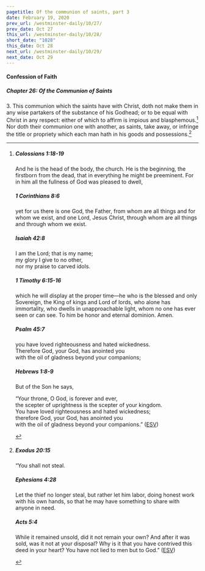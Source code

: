 ```yaml
---
pagetitle: Of the communion of saints, part 3
date: February 19, 2020
prev_url: /westminster-daily/10/27/
prev_date: Oct 27
this_url: /westminster-daily/10/28/
short_date: "1028"
this_date: Oct 28
next_url: /westminster-daily/10/29/
next_date: Oct 29
---
```


#### Confession of Faith

##### Chapter 26: Of the Communion of Saints

3\. This communion which the saints have with Christ, doth not make them in any wise partakers of the substance of his Godhead; or to be equal with Christ in any respect: either of which to affirm is impious and blasphemous.[^fnref:wcf1] Nor doth their communion one with another, as saints, take away, or infringe the title or propriety which each man hath in his goods and possessions.[^fnref:wcf2]

[^fnref:wcf1]: <div class="esv"><h5>Colossians 1:18-19</h5> <div class="esv-text"><p id="p51001018.01-1">And he is the head of the body, the church. He is the beginning, the firstborn from the dead, that in everything he might be preeminent. For in him all the fullness of God was pleased to dwell,</p> </div><h5>1 Corinthians 8:6</h5> <div class="esv-text"><p id="p46008006.01-2">yet for us there is one God, the Father, from whom are all things and for whom we exist, and one Lord, Jesus Christ, through whom are all things and through whom we exist.</p> </div><h5>Isaiah 42:8</h5> <div class="esv-text"><div class="block-indent"> <p class="line-group" id="p23042008.01-3">I am the <span class="small-caps">Lord</span>; that is my name;<br /> <span class="indent"></span>my glory I give to no other,<br /> <span class="indent"></span>nor my praise to carved idols.</p> </div> </div><h5>1 Timothy 6:15-16</h5> <div class="esv-text"><p id="p54006015.01-4">which he will display at the proper time&#8212;he who is the blessed and only Sovereign, the King of kings and Lord of lords, who alone has immortality, who dwells in unapproachable light, whom no one has ever seen or can see. To him be honor and eternal dominion. Amen.</p> </div><h5>Psalm 45:7</h5> <div class="esv-text"><div class="block-indent"> <p class="line-group" id="p19045007.01-5"><span class="indent"></span>you have loved righteousness and hated wickedness.<br /> Therefore God, your God, has anointed you<br /> <span class="indent"></span>with the oil of gladness beyond your companions;</p> </div> </div><h5>Hebrews 1:8-9</h5> <div class="esv-text"><p class="same-paragraph" id="p58001008.01-6">But of the Son he says,</p> <div class="block-indent"> <p class="line-group" id="p58001008.07-6">&#8220;Your throne, O God, is forever and ever,<br /> <span class="indent"></span>the scepter of uprightness is the scepter of your kingdom.<br />  You have loved righteousness and hated wickedness;<br /> therefore God, your God, has anointed you<br /> <span class="indent"></span>with the oil of gladness beyond your companions.&#8221;  (<a href="http://www.esv.org" class="copyright">ESV</a>)</p> </div> </div> </div>

[^fnref:wcf2]: <div class="esv"><h5>Exodus 20:15</h5> <div class="esv-text"><p id="p02020015.01-1">&#8220;You shall not steal.</p> </div><h5>Ephesians 4:28</h5> <div class="esv-text"><p id="p49004028.01-2">Let the thief no longer steal, but rather let him labor, doing honest work with his own hands, so that he may have something to share with anyone in need.</p> </div><h5>Acts 5:4</h5> <div class="esv-text"><p id="p44005004.01-3">While it remained unsold, did it not remain your own? And after it was sold, was it not at your disposal? Why is it that you have contrived this deed in your heart? You have not lied to men but to God.&#8221;  (<a href="http://www.esv.org" class="copyright">ESV</a>)</p> </div> </div>

